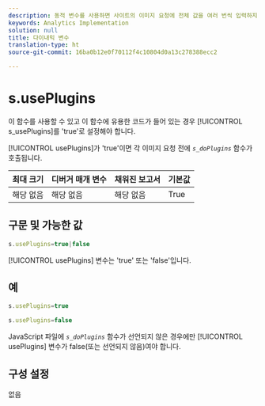 ```yaml
---
description: 동적 변수를 사용하면 사이트의 이미지 요청에 전체 값을 여러 번씩 입력하지 않고도 한 변수에서 다른 변수로 값을 복사할 수 있습니다.
keywords: Analytics Implementation
solution: null
title: 다이내믹 변수
translation-type: ht
source-git-commit: 16ba0b12e0f70112f4c10804d0a13c278388ecc2

---
```



# s.usePlugins

이 함수를 사용할 수 있고 이 함수에 유용한 코드가 들어 있는 경우 [!UICONTROL s_usePlugins]를 'true'로 설정해야 합니다.

[!UICONTROL usePlugins]가 'true'이면 각 이미지 요청 전에 *`s_doPlugins`* 함수가 호출됩니다.

| 최대 크기 | 디버거 매개 변수 | 채워진 보고서 | 기본값 |
|---|---|---|---|
| 해당 없음 | 해당 없음 | 해당 없음 | True |

## 구문 및 가능한 값

```js
s.usePlugins=true|false
```

[!UICONTROL usePlugins] 변수는 'true' 또는 'false'입니다.

## 예

```js
s.usePlugins=true
```

```js
s.usePlugins=false
```

JavaScript 파일에 *`s_doPlugins`* 함수가 선언되지 않은 경우에만 [!UICONTROL usePlugins] 변수가 false(또는 선언되지 않음)여야 합니다.

## 구성 설정

없음
